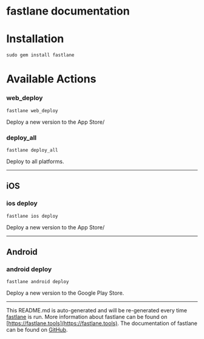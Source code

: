 fastlane documentation
================
# Installation
```
sudo gem install fastlane
```
# Available Actions
### web_deploy
```
fastlane web_deploy
```
Deploy a new version to the App Store/
### deploy_all
```
fastlane deploy_all
```
Deploy to all platforms.

----

## iOS
### ios deploy
```
fastlane ios deploy
```
Deploy a new version to the App Store/

----

## Android
### android deploy
```
fastlane android deploy
```
Deploy a new version to the Google Play Store.

----

This README.md is auto-generated and will be re-generated every time [fastlane](https://fastlane.tools) is run.
More information about fastlane can be found on [https://fastlane.tools](https://fastlane.tools).
The documentation of fastlane can be found on [GitHub](https://github.com/fastlane/fastlane/tree/master/fastlane).
